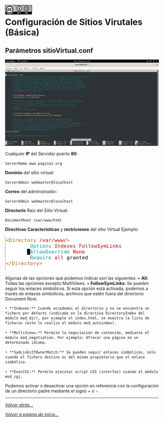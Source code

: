 <img src="/imagenes/MI-LICENCIA88x31.png" style="float: left; margin-right: 10px;" />

# Configuración de Sitios Virutales (Básica)

## Parámetros sitioVirtual.conf

![ConfigiracionBasica](../../../imagenes/apache2/ConfigiracionBasica.png)

Cualquier **IP** del Servidor puerto **80**:

``ServerName www.pagina1.org``

**Dominio** del sitio virtual:

``ServerAdmin webmaster@localhost``

**Correo** del administrador:

``ServerAdmin webmaster@localhost``

**Directorio** Raíz del Sitio Virtual:

``DocumentRoot /var/www/html``

**Directivas** **Características** y **rectriciones** del sitio Virtual Ejemplo:

![ConfigiracionBasica](../../../imagenes/apache2/directoryBasica.jpg)

<!-- 
| Directivas Options: |
| -- | -->
Algunas de las opciones que podemos indicar son las siguientes:
    • **All:** Todas las opciones excepto MultiViews.
    • **FollowSymLinks:** Se pueden seguir los enlaces simbólicos. Si esta opción está activada, podemos a través de enlaces simbólicos, archivos que estén fuera del directorio Document Root.

    • **Indexes:** Cuando accedemos al directorio y no se encuentra un fichero por defecto (indicado en la directiva DirectoryIndex del módulo mod_dir), por ejemplo el index.html, se muestra la lista de ficheros (esto lo realiza el módulo mod_autoindex).

    • **MultiViews:** Permite la negociación de contenido, mediante el módulo mod_negotiation. Por ejemplo: Ofrecer una página en un determinado idioma.

    • **SymLinksIfOwnerMatch:** Se pueden seguir enlaces simbólicos, sólo cuando el fichero destino es del mismo propietario que el enlace simbólico.

    • **ExecCGI:** Permite ejecutar script CGI (interfaz) usando el módulo mod_cgi.

Podemos activar o desactivar una opción en referencia con la configuración de un directorio padre mediante el signo + o -.
_________________________________________________
*[Volver atrás...](../README.md)*

*[Volver a página de inicio...](../../../README.md)*